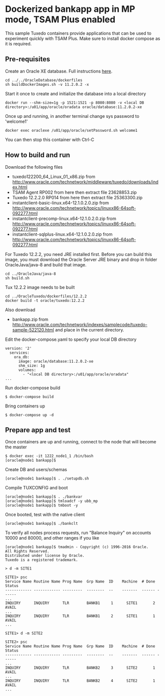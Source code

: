 Dockerized bankapp app in MP mode, TSAM Plus enabled
===
This sample Tuxedo containers provide applications that can be used to experiment quickly with TSAM Plus.
Make sure to install docker compose as it is required.

## Pre-requisites

Create an Oracle XE database. Full instructions [here](https://github.com/oracle/docker-images/tree/master/OracleDatabase).

    cd ../../OracleDatabase/dockerfiles
    sh buildDockerImages.sh -v 11.2.0.2 -x

Start it once to create and initialize the database into a local directory

    docker run --shm-size=1g -p 1521:1521 -p 8080:8080 -v <local DB directory>:/u01/app/oracle/oradata oracle/database:11.2.0.2-xe

Once up and running, in another terminal change sys password to 'welcome1'

    docker exec oraclexe /u01/app/oracle/setPassword.sh welcome1

You can then stop this container with Ctrl-C

## How to build and run

Download the following files

* tuxedo122200_64_Linux_01_x86.zip from http://www.oracle.com/technetwork/middleware/tuxedo/downloads/index.html
* TSAM Agent RP002 from here then extract file 23628853.zip
* Tuxedo 12.2.2.0 RP014 from here then extract file 25363300.zip
* instantclient-basic-linux.x64-12.1.0.2.0.zip from http://www.oracle.com/technetwork/topics/linuxx86-64soft-092277.html
* instantclient-precomp-linux.x64-12.1.0.2.0.zip from http://www.oracle.com/technetwork/topics/linuxx86-64soft-092277.html
* instantclient-sqlplus-linux.x64-12.1.0.2.0.zip from http://www.oracle.com/technetwork/topics/linuxx86-64soft-092277.html

For Tuxedo 12.2.2, you need JRE installed first. Before you can build this image, you must download the Oracle Server JRE binary and drop in folder OracleJava/java-8 and build that image.

    cd ../OracleJava/java-8
    sh build.sh

Tux 12.2.2 image needs to be built

    cd ../OracleTuxedo/dockerfiles/12.2.2
    docker build -t oracle/tuxedo:12.2.2

Also download

* bankapp.zip from http://www.oracle.com/technetwork/indexes/samplecode/tuxedo-sample-522120.html and place in the current directory.

Edit the docker-compose.yaml to specify your local DB directory

    version: '2'
      services:
        ora_db:
          image: oracle/database:11.2.0.2-xe
          shm_size: 1g
          volumes:
            - "<local DB directory>:/u01/app/oracle/oradata"
    ...
    
Run docker-compose build

    $ docker-compose build
    
Bring containers up

    $ docker-compose up -d
    
## Prepare app and test

Once containers are up and running, connect to the node that will become the master

    $ docker exec -it 1222_node1_1 /bin/bash
    [oracle@node1 bankapp]$

Create DB and users/schemas

    [oracle@node1 bankapp]$ . ./setupdb.sh
    
Compile TUXCONFIG and boot

    [oracle@node1 bankapp]$ . ./bankvar
    [oracle@node1 bankapp]$ tmloadcf -y ubb_mp
    [oracle@node1 bankapp]$ tmboot -y
    
Once booted, test with the native client

    [oracle@node1 bankapp]$ ./bankclt

To verify all nodes process requests, run "Balance Inquiry" on accounts 10000 and 80000, and other ranges if you like

    [oracle@node1 bankapp]$ tmadmin - Copyright (c) 1996-2016 Oracle.
    All Rights Reserved.
    Distributed under license by Oracle.
    Tuxedo is a registered trademark.

    > d -m SITE1

    SITE1> psc
    Service Name Routine Name Prog Name  Grp Name  ID    Machine  # Done Status
    ------------ ------------ ---------  --------  --    -------  ------ ------
    ...
    INQUIRY      INQUIRY      TLR        BANKB1     1      SITE1       2 AVAIL
    ...
    INQUIRY      INQUIRY      TLR        BANKB1     2      SITE1       1 AVAIL
    ...
    
    SITE1> d -m SITE2
    
    SITE2> psc
    Service Name Routine Name Prog Name  Grp Name  ID    Machine  # Done Status
    ------------ ------------ ---------  --------  --    -------  ------ ------
    ...
    INQUIRY      INQUIRY      TLR        BANKB2     3      SITE2       1 AVAIL
    ...
    INQUIRY      INQUIRY      TLR        BANKB2     4      SITE2       1 AVAIL
    ...
    

